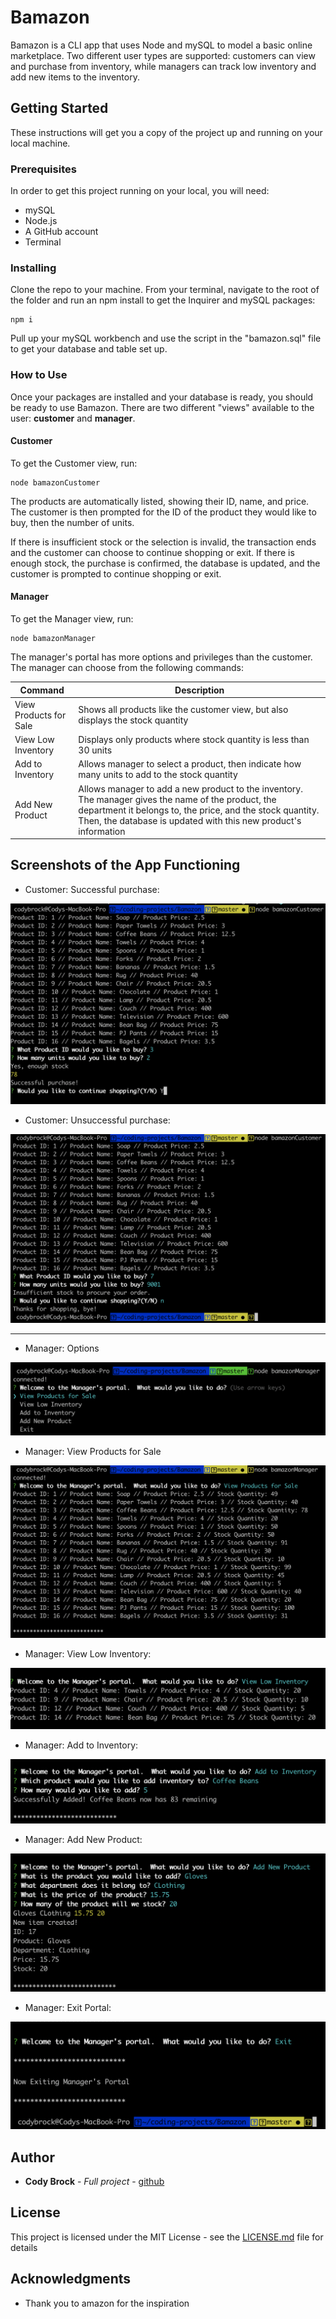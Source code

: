 # Bamazon

Bamazon is a CLI app that uses Node and mySQL to model a basic online marketplace.  Two different user types are supported: customers can view and purchase from inventory, while managers can track low inventory and add new items to the inventory.

## Getting Started

These instructions will get you a copy of the project up and running on your local machine.

### Prerequisites

In order to get this project running on your local, you will need:
* mySQL
* Node.js
* A GitHub account
* Terminal


### Installing

Clone the repo to your machine.  From your terminal, navigate to the root of the folder and run an npm install to get the Inquirer and mySQL packages:

```
npm i
```

Pull up your mySQL workbench and use the script in the "bamazon.sql" file to get your database and table set up.

### How to Use

Once your packages are installed and your database is ready, you should be ready to use Bamazon.  There are two different "views" available to the user: **customer** and **manager**.

#### Customer
To get the Customer view, run:
```
node bamazonCustomer
```
The products are automatically listed, showing their ID, name, and price.  The customer is then prompted for the ID of the product they would like to buy, then the number of units.

If there is insufficient stock or the selection is invalid, the transaction ends and the customer can choose to continue shopping or exit.  If there is enough stock, the purchase is confirmed, the database is updated, and the customer is prompted to continue shopping or exit.  

#### Manager
To get the Manager view, run:
```
node bamazonManager
```
The manager's portal has more options and privileges than the customer.  The manager can choose from the following commands:

| Command | Description |
| --- | --- |
| View Products for Sale  | Shows all products like the customer view, but also displays the stock quantity |
| View Low Inventory  | Displays only products where stock quantity is less than 30 units |
| Add to Inventory  | Allows manager to select a product, then indicate how many units to add to the stock quantity |
| Add New Product   | Allows manager to add a new product to the inventory.  The manager gives the name of the product, the department it belongs to, the price, and the stock quantity.  Then, the database is updated with this new product's information |


## Screenshots of the App Functioning
* Customer: Successful purchase:

![customer-success](./images/customer-success.png)

* Customer: Unsuccessful purchase:

![customer-failure](./images/customer-failure.png)

****************************************************

* Manager: Options

![manager-options](./images/manager-options.png)

* Manager: View Products for Sale

![manager-view-all](./images/manager-view-all.png)

* Manager: View Low Inventory:

![manager-low-inventory](./images/manager-low-inventory.png)

* Manager: Add to Inventory:

![manager-add-inventory](./images/manager-add-inventory.png)

* Manager: Add New Product:

![manager-add-new-product](./images/manager-add-new-product.png)

* Manager: Exit Portal:

![manager-exit](./images/manager-exit.png)


## Author

* **Cody Brock** - *Full project* - [github](https://github.com/cody-brock)



## License

This project is licensed under the MIT License - see the [LICENSE.md](LICENSE.md) file for details

## Acknowledgments

* Thank you to amazon for the inspiration
